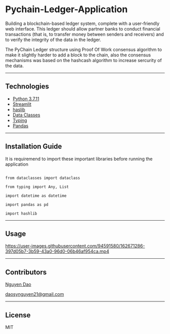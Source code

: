# Pychain-Ledger-Application

Building a blockchain-based ledger system, complete with a user-friendly web interface. This ledger should allow partner banks to conduct financial transactions (that is, to transfer money between senders and receivers) and to verify the integrity of the data in the ledger.

The PyChain Ledger structure using Proof Of Work consensus algorithm to make it slightly harder to add a block to the chain, also the consensus mechanisms was based on the hashcash algorithm to increase sercurity of the data. 

---

## Technologies

* [Python 3.7.11](https://www.python.org/downloads/)
* [Streamlit](https://streamlit.io/)
* [haslib](https://docs.python.org/3/library/hashlib.html)
* [Data Classes](https://docs.python.org/3/library/dataclasses.html)
* [Typing](https://docs.python.org/3/library/typing.html)
* [Pandas](https://pandas.pydata.org/docs/)
---

## Installation Guide

It is requiremend to import these important libraries before running the application 

```import streamlit as st

from dataclasses import dataclass

from typing import Any, List

import datetime as datetime

import pandas as pd

import hashlib
```
 
---



## Usage

https://user-images.githubusercontent.com/94591580/162671286-397d05b7-3b59-43a0-96d0-06b46af954ca.mp4

---
## Contributors

[Nguyen Dao](https://www.linkedin.com/in/nguyen-dao-a55669215/)

daosynguyen21@gmail.com


---

## License

MIT
